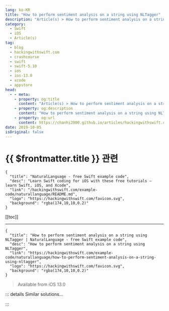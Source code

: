```yaml
---
lang: ko-KR
title: "How to perform sentiment analysis on a string using NLTagger"
description: "Article(s) > How to perform sentiment analysis on a string using NLTagger"
category:
  - Swift
  - iOS
  - Article(s)
tag: 
  - blog
  - hackingwithswift.com
  - crashcourse
  - swift
  - swift-5.10
  - ios
  - ios-13.0
  - xcode
  - appstore
head:
  - - meta:
    - property: og:title
      content: "Article(s) > How to perform sentiment analysis on a string using NLTagger"
    - property: og:description
      content: "How to perform sentiment analysis on a string using NLTagger"
    - property: og:url
      content: https://chanhi2000.github.io/articles/hackingwithswift.com/example-code/naturallanguage/how-to-perform-sentiment-analysis-on-a-string-using-nltagger.html
date: 2019-10-05
isOriginal: false
---
```


# {{ $frontmatter.title }} 관련

```component VPCard
{
  "title": "NaturalLanguage - free Swift example code",
  "desc": "Learn Swift coding for iOS with these free tutorials – learn Swift, iOS, and Xcode",
  "link": "/hackingwithswift.com/example-code/naturallanguage/README.md",
  "logo": "https://hackingwithswift.com/favicon.svg",
  "background": "rgba(174,10,10,0.2)"
}
```

[[toc]]

---

```component VPCard
{
  "title": "How to perform sentiment analysis on a string using NLTagger | NaturalLanguage - free Swift example code",
  "desc": "How to perform sentiment analysis on a string using NLTagger",
  "link": "https://hackingwithswift.com/example-code/naturallanguage/how-to-perform-sentiment-analysis-on-a-string-using-nltagger",
  "logo": "https://hackingwithswift.com/favicon.svg",
  "background": "rgba(174,10,10,0.2)"
}
```

> Available from iOS 13.0

<!-- TODO: 작성 -->

<!-- 
Sentiment analysis uses machine learning to tell us whether a piece of text is considered positive or negative, and it’s baked right in to iOS with the NaturalLanguage framework.

To perform sentiment analysis takes a handful of lines of code: we create an `NLTagger` that creates a sentiment score, assign some text for the tagger to analyze, read the sentiment value, then convert it to a `Double` so it can be used.

Let’s look at the code first, then I’ll break down what it means:

```swift
// set up our input
let input = "Hacking with Swift is awesome"

// feed it into the NaturalLanguage framework
let tagger = NLTagger(tagSchemes: [.sentimentScore])
tagger.string = input

// ask for the results
let (sentiment, _) = tagger.tag(at: input.startIndex, unit: .paragraph, scheme: .sentimentScore)

// read the sentiment back and print it
let score = Double(sentiment?.rawValue ?? "0") ?? 0
print(score)
```

Now let’s break that down, starting with the `tagger.tag()` call that has three options and two return values.

The options are:

1. Where to start scanning; in the code above we go from the start of our string.
<li>How *much* to scan; in the code above we scan the entire paragraph.
<li>Which specific tag scheme we want to read; we only have one, which is the sentiment score.

What we get *back* is the sentiment score as an `NLTag`, plus the range where it was found. We don’t care about the range, so we’ll ignore it.

The other value, that `sentiment` constant, is an `NLTag?` with a raw value of a `String`. If everything went to plan that string will contain a `Double` in the range of -1 (very negative) to +1 (very positive), so to read that value we need to do some careful typecasting: 

```swift
let score = Double(sentiment?.rawValue ?? "0") ?? 0
print(score)
```

That means “attempt to read the sentiment’s raw value, but use the string ‘0’ if that fails, then attempt to convert that to a `Double`, but use the value 0 if *that* fails.”

The end result will be a `score` value that is somewhere between -1.0 (very negative) and 1.0 (very positive), or 0.0 if the text is neutral or nothing could be read.

**Note:** In this example I’ve used a short piece of text, but obviously the framework works best with *lots* of text – it’s hard to come to a conclusion given only a few words, and you’ll often get inaccurate readings doing so.

-->

::: details Similar solutions…

<!--
/example-code/naturallanguage/how-to-lemmatize-text-using-nltagger">How to lemmatize text using NLTagger 
/example-code/system/how-to-run-code-after-a-delay-using-asyncafter-and-perform">How to run code after a delay using asyncAfter() and perform() 
/example-code/system/how-to-cancel-a-delayed-perform-call">How to cancel a delayed perform() call 
/example-code/uikit/how-to-perform-a-segue-programmatically-using-performsegue">How to perform a segue programmatically using performSegue() 
/quick-start/swiftui/how-to-create-multi-column-lists-using-table">How to create multi-column lists using Table</a>
-->

:::

